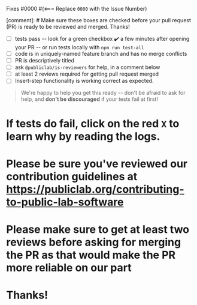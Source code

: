 Fixes #0000  #(<=== Replace `0000` with the Issue Number)

[comment]: # Make sure these boxes are checked before your pull request (PR) is ready to be reviewed and merged. Thanks!

* [ ] tests pass -- look for a green checkbox ✔️ a few minutes after opening your PR -- or run tests locally with `npm run test-all`
* [ ] code is in uniquely-named feature branch and has no merge conflicts
* [ ] PR is descriptively titled
* [ ] ask `@publiclab/is-reviewers` for help, in a comment below 
* [ ] at least 2 reviews required for getting pull request merged
* [ ] Insert-step functionality is working correct as expected.
> We're happy to help you get this ready -- don't be afraid to ask for help, and **don't be discouraged** if your tests fail at first!

# If tests do fail, click on the red `X` to learn why by reading the logs.

# Please be sure you've reviewed our contribution guidelines at https://publiclab.org/contributing-to-public-lab-software
# Please make sure to get at least two reviews before asking for merging the PR as that would make the PR more reliable on our part
# Thanks!
